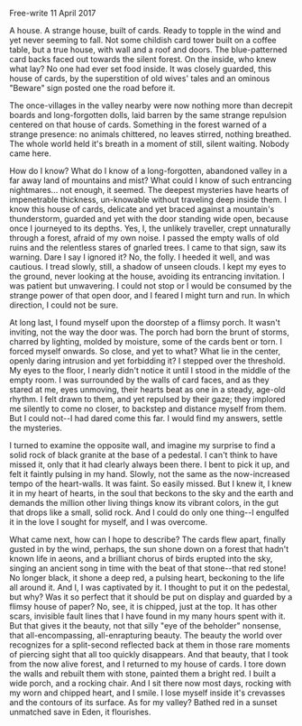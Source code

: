 Free-write 11 April 2017

A house. A strange house, built of cards. Ready to topple in the wind and yet
never seeming to fall. Not some childish card tower built on a coffee table, but
a true house, with wall and a roof and doors. The blue-patterned card backs
faced out towards the silent forest. On the inside, who knew what lay? No one
had ever set food inside. It was closely guarded, this house of cards, by the
superstition of old wives' tales and an ominous "Beware" sign posted one the
road before it.

The once-villages in the valley nearby were now nothing more than decrepit
boards and long-forgotten dolls, laid barren by the same strange repulsion
centered on that house of cards. Something in the forest warned of a strange
presence: no animals chittered, no leaves stirred, nothing breathed. The whole
world held it's breath in a moment of still, silent waiting. Nobody came here.

How do I know? What do I know of a long-forgotten, abandoned valley in a far
away land of mountains and mist? What could I know of such entrancing
nightmares... not enough, it seemed. The deepest mysteries have hearts of
impenetrable thickness, un-knowable without traveling deep inside them. I know
this house of cards, delicate and yet braced against a mountain's thunderstorm,
guarded and yet with the door standing wide open, because once I journeyed to
its depths. Yes, I, the unlikely traveller, crept unnaturally through a forest,
afraid of my own noise. I passed the empty walls of old ruins and the relentless
stares of gnarled trees. I came to that sign, saw its warning. Dare I say I
ignored it? No, the folly. I heeded it well, and was cautious. I tread slowly,
still, a shadow of unseen clouds. I kept my eyes to the ground, never looking at
the house, avoiding its entrancing invitation. I was patient but unwavering. I
could not stop or I would be consumed by the strange power of that open door,
and I feared I might turn and run. In which direction, I could not be sure.

At long last, I found myself upon the doorstep of a flimsy porch. It wasn't
inviting, not the way the door was. The porch had born the brunt of storms,
charred by lighting, molded by moisture, some of the cards bent or torn. I
forced myself onwards. So close, and yet to what? What lie in the center, openly
daring intrusion and yet forbidding it? I stepped over the threshold. My eyes to
the floor, I nearly didn't notice it until I stood in the middle of the empty
room. I was surrounded by the walls of card faces, and as they stared at me,
eyes unmoving, their hearts beat as one in a steady, age-old rhythm. I felt
drawn to them, and yet repulsed by their gaze; they implored me silently to come
no closer, to backstep and distance myself from them. But I could not--I had
dared come this far. I would find my answers, settle the mysteries.

I turned to examine the opposite wall, and imagine my surprise to find a solid
rock of black granite at the base of a pedestal. I can't think to have missed
it, only that it had clearly always been there. I bent to pick it up, and felt
it faintly pulsing in my hand. Slowly, not the same as the now-increased tempo
of the heart-walls. It was faint. So easily missed. But I knew it, I knew it in
my heart of hearts, in the soul that beckons to the sky and the earth and
demands the million other living things know its vibrant colors, in the gut that
drops like a small, solid rock. And I could do only one thing--I engulfed it in
the love I sought for myself, and I was overcome.

What came next, how can I hope to describe? The cards flew apart, finally gusted
in by the wind, perhaps, the sun shone down on a forest that hadn't known life
in aeons, and a brilliant chorus of birds erupted into the sky, singing an
ancient song in time with the beat of that stone--that red stone! No longer
black, it shone a deep red, a pulsing heart, beckoning to the life all around
it. And I, I was captivated by it. I thought to put it on the pedestal, but why?
Was it so perfect that it should be put on display and guarded by a flimsy house
of paper? No, see, it is chipped, just at the top. It has other scars, invisible
fault lines that I have found in my many hours spent with it. But that gives it
the beauty, not that silly "eye of the beholder" nonsense, that
all-encompassing, all-enrapturing beauty. The beauty the world over recognizes
for a split-second reflected back at them in those rare moments of piercing
sight that all too quickly disappears. And that beauty, that I took from the now
alive forest, and I returned to my house of cards. I tore down the walls and
rebuilt them with stone, painted them a bright red. I built a wide porch, and a
rocking chair. And I sit there now most days, rocking with my worn and chipped
heart, and I smile. I lose myself inside it's crevasses and the contours of its
surface. As for my valley? Bathed red in a sunset unmatched save in Eden, it
flourishes.
